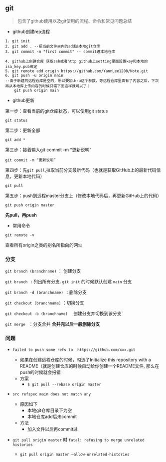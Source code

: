 ## git

> 包含了github使用以及git使用的流程、命令和常见问题总结

* github创建rep流程

```shell l
1. git init  
2. git add . --把当前文件夹内的add进本地git仓库
3. git commit -m "first commit" -- commit进本地仓库

4. github上创建仓库 获取ssh或者http github上setting里面设置key和本地的isa_key.pub绑定
5. git remote add origin https://github.com/YannLee1208/Note.git
6. git push -u origin main 
--由于新建的远程仓库是空的，所以要加上-u这个参数，等远程仓库里面有了内容之后，下次再从本地库上传内容的时候只需下面这样就可以了：
	git push origin main
```

* github更新

第一步：查看当前的git仓库状态，可以使用git status

`git status`

第二步：更新全部

`git add *`

第三步：接着输入git commit -m “更新说明”

`git commit -m “更新说明”`

第四步：先`git pull`,拉取当前分支最新代码（也就是获取GitHub上的最新代码信息，更新本地代码）

`git pull`

第五步：push到远程master分支上（修改本地代码后，再更新GitHub上的代码）

`git push origin master`

**先pull，再push**



* 常用命令

`git remote -v` 

查看所有origin之类的别名所指向的网址



### 分支

`git branch (branchname)` ： 创建分支

`git branch ` : 列出所有分支.  `git init` 的时候默认创建 `main` 分支

`git branch -d (branchname) ` :  删除分支

`git checkout (branchname)` ：切换分支

`git checkout -b (branchname)  ` 创建分支并切换到该分支`

`git merge ` ：分支合并 **合并完以后一般删除分支**







### 问题

* `failed to push some refs to  https://github.com/xxx.git`
  * 如果在创建远程仓库的时候，勾选了Initialize this repository with a README（就是创建仓库的时候自动给你创建一个README文件, 那么在push的时候就会报错
  * 方案
    * `$ git pull --rebase origin master`
* `src refspec main does not match any`
  * 原因如下
    * 本地git仓库目录下为空
    * 本地仓库add后未commit
  * 方法
    * 加入文件以后再commit过

* `git pull origin master` 时 `fatal: refusing to merge unrelated histories`
  * `git pull origin master –allow-unrelated-histories`

